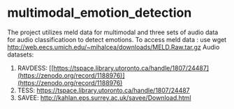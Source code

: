 # multimodal_emotion_detection

The project utilizes meld data for multimodal and three sets of audio data for audio classificatioon to detect emotions. 
To access meld data : use wget http://web.eecs.umich.edu/~mihalcea/downloads/MELD.Raw.tar.gz
Audio datasets:
1. RAVDESS: [[https://tspace.library.utoronto.ca/handle/1807/24487](https://zenodo.org/record/1188976)](https://zenodo.org/record/1188976)
2. TESS: https://tspace.library.utoronto.ca/handle/1807/24487
3. SAVEE: http://kahlan.eps.surrey.ac.uk/savee/Download.html

